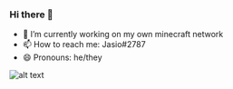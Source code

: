 ### Hi there 👋
- 🔭 I’m currently working on my own minecraft network
- 📫 How to reach me: Jasio#2787
- 😄 Pronouns: he/they

![alt text](https://www.spigotmc.org/attachments/skunity-png.322735/)
